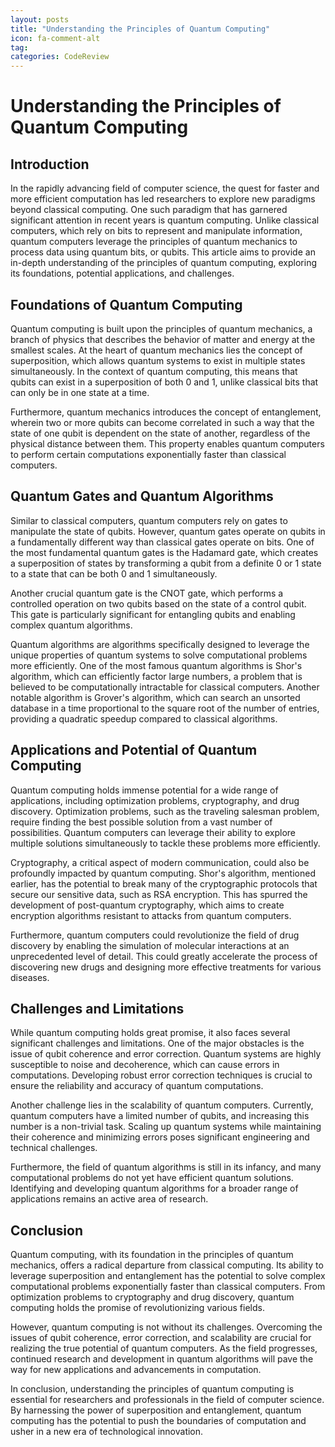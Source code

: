 ```yaml
---
layout: posts
title: "Understanding the Principles of Quantum Computing"
icon: fa-comment-alt
tag:      
categories: CodeReview
---
```



# Understanding the Principles of Quantum Computing

## Introduction

In the rapidly advancing field of computer science, the quest for faster and more efficient computation has led researchers to explore new paradigms beyond classical computing. One such paradigm that has garnered significant attention in recent years is quantum computing. Unlike classical computers, which rely on bits to represent and manipulate information, quantum computers leverage the principles of quantum mechanics to process data using quantum bits, or qubits. This article aims to provide an in-depth understanding of the principles of quantum computing, exploring its foundations, potential applications, and challenges.

## Foundations of Quantum Computing

Quantum computing is built upon the principles of quantum mechanics, a branch of physics that describes the behavior of matter and energy at the smallest scales. At the heart of quantum mechanics lies the concept of superposition, which allows quantum systems to exist in multiple states simultaneously. In the context of quantum computing, this means that qubits can exist in a superposition of both 0 and 1, unlike classical bits that can only be in one state at a time.

Furthermore, quantum mechanics introduces the concept of entanglement, wherein two or more qubits can become correlated in such a way that the state of one qubit is dependent on the state of another, regardless of the physical distance between them. This property enables quantum computers to perform certain computations exponentially faster than classical computers.

## Quantum Gates and Quantum Algorithms

Similar to classical computers, quantum computers rely on gates to manipulate the state of qubits. However, quantum gates operate on qubits in a fundamentally different way than classical gates operate on bits. One of the most fundamental quantum gates is the Hadamard gate, which creates a superposition of states by transforming a qubit from a definite 0 or 1 state to a state that can be both 0 and 1 simultaneously.

Another crucial quantum gate is the CNOT gate, which performs a controlled operation on two qubits based on the state of a control qubit. This gate is particularly significant for entangling qubits and enabling complex quantum algorithms.

Quantum algorithms are algorithms specifically designed to leverage the unique properties of quantum systems to solve computational problems more efficiently. One of the most famous quantum algorithms is Shor's algorithm, which can efficiently factor large numbers, a problem that is believed to be computationally intractable for classical computers. Another notable algorithm is Grover's algorithm, which can search an unsorted database in a time proportional to the square root of the number of entries, providing a quadratic speedup compared to classical algorithms.

## Applications and Potential of Quantum Computing

Quantum computing holds immense potential for a wide range of applications, including optimization problems, cryptography, and drug discovery. Optimization problems, such as the traveling salesman problem, require finding the best possible solution from a vast number of possibilities. Quantum computers can leverage their ability to explore multiple solutions simultaneously to tackle these problems more efficiently.

Cryptography, a critical aspect of modern communication, could also be profoundly impacted by quantum computing. Shor's algorithm, mentioned earlier, has the potential to break many of the cryptographic protocols that secure our sensitive data, such as RSA encryption. This has spurred the development of post-quantum cryptography, which aims to create encryption algorithms resistant to attacks from quantum computers.

Furthermore, quantum computers could revolutionize the field of drug discovery by enabling the simulation of molecular interactions at an unprecedented level of detail. This could greatly accelerate the process of discovering new drugs and designing more effective treatments for various diseases.

## Challenges and Limitations

While quantum computing holds great promise, it also faces several significant challenges and limitations. One of the major obstacles is the issue of qubit coherence and error correction. Quantum systems are highly susceptible to noise and decoherence, which can cause errors in computations. Developing robust error correction techniques is crucial to ensure the reliability and accuracy of quantum computations.

Another challenge lies in the scalability of quantum computers. Currently, quantum computers have a limited number of qubits, and increasing this number is a non-trivial task. Scaling up quantum systems while maintaining their coherence and minimizing errors poses significant engineering and technical challenges.

Furthermore, the field of quantum algorithms is still in its infancy, and many computational problems do not yet have efficient quantum solutions. Identifying and developing quantum algorithms for a broader range of applications remains an active area of research.

## Conclusion

Quantum computing, with its foundation in the principles of quantum mechanics, offers a radical departure from classical computing. Its ability to leverage superposition and entanglement has the potential to solve complex computational problems exponentially faster than classical computers. From optimization problems to cryptography and drug discovery, quantum computing holds the promise of revolutionizing various fields.

However, quantum computing is not without its challenges. Overcoming the issues of qubit coherence, error correction, and scalability are crucial for realizing the true potential of quantum computers. As the field progresses, continued research and development in quantum algorithms will pave the way for new applications and advancements in computation.

In conclusion, understanding the principles of quantum computing is essential for researchers and professionals in the field of computer science. By harnessing the power of superposition and entanglement, quantum computing has the potential to push the boundaries of computation and usher in a new era of technological innovation.